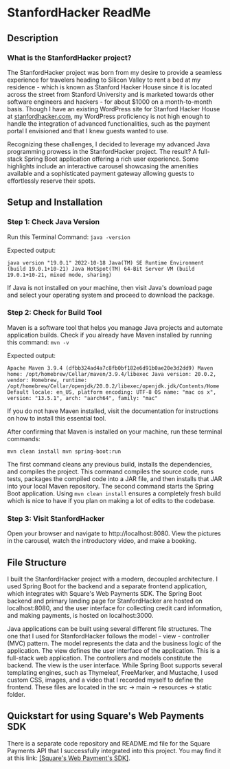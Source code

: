 # StanfordHacker ReadMe

## Description

### What is the StanfordHacker project?

The StanfordHacker project was born from my desire to provide a seamless experience for travelers heading to Silicon Valley to rent a bed at my residence - which is known as Stanford Hacker House since it is located across the street from Stanford University and is marketed towards other software engineers and hackers - for about $1000 on a month-to-month basis. Though I have an existing WordPress site for Stanford Hacker House at [stanfordhacker.com](http://stanfordhacker.com), my WordPress proficiency is not high enough to handle the integration of advanced functionalities, such as the payment portal I envisioned and that I knew guests wanted to use.

Recognizing these challenges, I decided to leverage my advanced Java programming prowess in the StanfordHacker project. The result? A full-stack Spring Boot application offering a rich user experience. Some highlights include an interactive carousel showcasing the amenities available and a sophisticated payment gateway allowing guests to effortlessly reserve their spots.

## Setup and Installation 
### Step 1: Check Java Version

Run this Terminal Command:
`
java -version
`

Expected output:

`
java version "19.0.1" 2022-10-18
Java(TM) SE Runtime Environment (build 19.0.1+10-21)
Java HotSpot(TM) 64-Bit Server VM (build 19.0.1+10-21, mixed mode, sharing)
`

If Java is not installed on your machine, then visit Java's download page and select your operating system and proceed to download the package.

### Step 2: Check for Build Tool
Maven is a software tool that helps you manage Java projects and automate application builds. Check if you already have Maven installed by running this command:
`
mvn -v
`

Expected output:

`
Apache Maven 3.9.4 (dfbb324ad4a7c8fb0bf182e6d91b0ae20e3d2dd9)
Maven home: /opt/homebrew/Cellar/maven/3.9.4/libexec
Java version: 20.0.2, vendor: Homebrew, runtime: /opt/homebrew/Cellar/openjdk/20.0.2/libexec/openjdk.jdk/Contents/Home
Default locale: en_US, platform encoding: UTF-8
OS name: "mac os x", version: "13.5.1", arch: "aarch64", family: "mac"
`

If you do not have Maven installed, visit the documentation for instructions on how to install this essential tool.

After confirming that Maven is installed on your machine, run these terminal commands:

`
mvn clean install
mvn spring-boot:run
`

The first command cleans any previous build, installs the dependencies, and compiles the project. This command compiles the source code, runs tests, packages the compiled code into a JAR file, and then installs that JAR into your local Maven repository. The second command starts the Spring Boot application. Using `mvn clean install` ensures a completely fresh build which is nice to have if you plan on making a lot of edits to the codebase.

### Step 3: Visit StanfordHacker

Open your browser and navigate to http://localhost:8080. View the pictures in the carousel, watch the introductory video, and make a booking.

## File Structure

I built the StanfordHacker project with a modern, decoupled architecture. I used Spring Boot for the backend and a separate frontend application, which integrates with Square's Web Payments SDK. The Spring Boot backend and primary landing page for StanfordHacker are hosted on localhost:8080, and the user interface for collecting credit card information, and making payments, is hosted on localhost:3000.

Java applications can be built using several different file structures. The one that I used for StanfordHacker follows the model - view - controller (MVC) pattern. The model represents the data and the business logic of the application. The view defines the user interface of the application. This is a full-stack web application. The controllers and models constitute the backend. The view is the user interface. While Spring Boot supports several templating engines, such as Thymeleaf, FreeMarker, and Mustache, I used custom CSS, images, and a video that I recorded myself to define the frontend. These files are located in the src -> main -> resources -> static folder.

## Quickstart for using Square's Web Payments SDK

There is a separate code repository and README.md file for the Square Payments API that I successfully integrated into this project. You may find it at this link: [[Square's Web Payment's SDK]](https://github.com/BoydBLever/web-payments-quickstart2).
